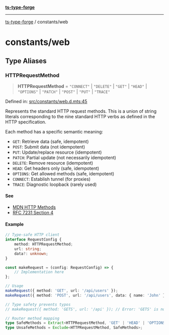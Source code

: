 [**ts-type-forge**](../README.md)

---

[ts-type-forge](../README.md) / constants/web

# constants/web

## Type Aliases

### HTTPRequestMethod

> **HTTPRequestMethod** = `"CONNECT"` \| `"DELETE"` \| `"GET"` \| `"HEAD"` \| `"OPTIONS"` \| `"PATCH"` \| `"POST"` \| `"PUT"` \| `"TRACE"`

Defined in: [src/constants/web.d.mts:45](https://github.com/noshiro-pf/ts-type-forge/blob/main/src/constants/web.d.mts#L45)

Represents the standard HTTP request methods.
This is a union of string literals corresponding to the nine standard HTTP verbs
as defined in the HTTP specification.

Each method has a specific semantic meaning:

- `GET`: Retrieve data (safe, idempotent)
- `POST`: Submit data (not idempotent)
- `PUT`: Update/replace resource (idempotent)
- `PATCH`: Partial update (not necessarily idempotent)
- `DELETE`: Remove resource (idempotent)
- `HEAD`: Get headers only (safe, idempotent)
- `OPTIONS`: Get allowed methods (safe, idempotent)
- `CONNECT`: Establish tunnel (for proxies)
- `TRACE`: Diagnostic loopback (rarely used)

#### See

- [MDN HTTP Methods](https://developer.mozilla.org/en-US/docs/Web/HTTP/Methods)
- [RFC 7231 Section 4](https://tools.ietf.org/html/rfc7231#section-4)

#### Example

```ts
// Type-safe HTTP client
interface RequestConfig {
    method: HTTPRequestMethod;
    url: string;
    data?: unknown;
}

const makeRequest = (config: RequestConfig) => {
    // Implementation here
};

// Usage
makeRequest({ method: 'GET', url: '/api/users' });
makeRequest({ method: 'POST', url: '/api/users', data: { name: 'John' } });

// Type safety prevents typos
// makeRequest({ method: 'GETS', url: '/api' }); // Error: 'GETS' is not assignable

// Router method mapping
type SafeMethods = Extract<HTTPRequestMethod, 'GET' | 'HEAD' | 'OPTIONS'>;
type UnsafeMethods = Exclude<HTTPRequestMethod, SafeMethods>;
```

